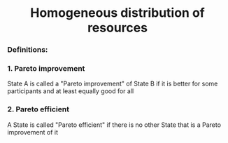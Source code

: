 <h1 align="center"> Homogeneous distribution of resources </h1>

<h3> Definitions: </h3>

<h3>1. Pareto improvement </h3>
State A is called a "Pareto improvement" of State B if it is better for some participants and at least equally good for all

<h3>2. Pareto efficient </h3>

A State is called "Pareto efficient" if there is no other State that is a Pareto improvement of it
